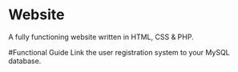 # Website
A fully functioning website written in HTML, CSS & PHP. 

#Functional Guide
Link the user registration system to your MySQL database.
